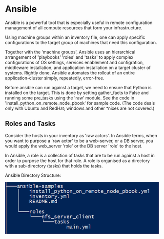 # Ansible
Ansible is a powerful tool that is especially useful in remote configuration management of all compute resources that form your infrastructure.

Using machine groups within an inventory file, one can apply specific configurations to the target group of machines that need this configuration.

Together with the 'machine groups', Ansible uses an hierarchical arrangement of 'playbooks' 'roles' and 'tasks' to apply complex configurations of OS settings, services enablement and configration, middleware installation, and application installation on a target cluster of systems. Rightly done, Ansible automates the rollout of an entire application-cluster simply, repeatedly, error-free.

Before ansible can run against a target, we need to ensure that Python is installed on the target. This is done by setting gather_facts to False and running some pre_tasks using the 'raw' module. See the code in 'install_python_on_remote_node_pbook' for sample code. (The code deals only with Ubuntu and RedHat; windows and other *nixes are not covered.)

## Roles and Tasks
Consider the hosts in your inventory as 'raw actors'. In Ansible terms, when you want to purpose a 'raw actor' to be a web-server, or a DB server, you would apply the web_server 'role' or the DB server 'role' to the host.

In Ansible, a role is a collection of tasks that are to be run against a host in order to purpose the host for that role. A role is organised as a directory with a sub-directory (tasks) that holds the tasks.

Ansible Directory Structure:

![alt text](ansible_directory_structure.png "Directory Structure")


